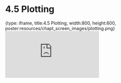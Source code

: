 # 4.5 Plotting
 
{type: iframe, title:4.5 Plotting, width:800, height:600, poster:resources/chapt_screen_images/plotting.png}
![](https://stephaniemyan.github.io/hgv_modules/no_toc/plotting.html)
 

 
